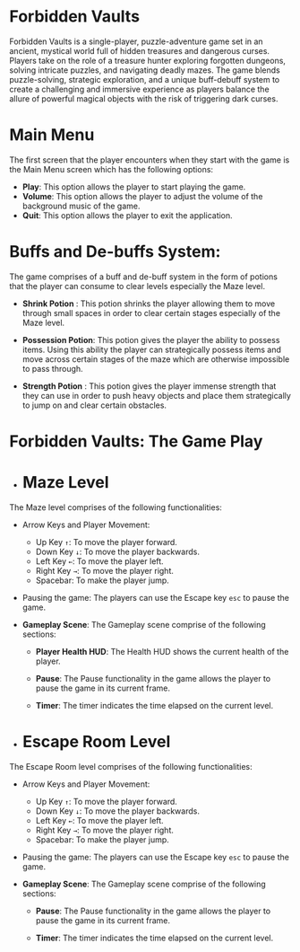 # Forbidden Vaults

Forbidden Vaults is a single-player, puzzle-adventure game set in an ancient, mystical world full of hidden treasures and dangerous curses. Players take on the role of a treasure hunter exploring forgotten dungeons, solving intricate puzzles, and navigating deadly mazes. The game blends puzzle-solving, strategic exploration, and a unique buff-debuff system to create a challenging and immersive experience as players balance the allure of powerful magical objects with the risk of triggering dark curses.

# Main Menu
The first screen that the player encounters when they start with the game is the Main Menu screen which has the following options:

+ **Play**: This option allows the player to start playing the game.
+ **Volume**: This option allows the player to adjust the volume of the background music of the game.
+ **Quit**: This option allows the player to exit the application. 

# Buffs and De-buffs System:
The game comprises of a buff and de-buff system in the form of potions that the player can consume to clear levels especially the Maze level.

+ **Shrink Potion** : This potion shrinks the player allowing them to move through small spaces in order to clear certain stages especially of the Maze level.

+ **Possession Potion**: This potion gives the player the ability to possess items. Using this ability the player can strategically possess items and move across certain stages of the maze which are otherwise impossible to pass through.

+ **Strength Potion** : This potion gives the player immense strength that they can use in order to push heavy objects and place them strategically to jump on and clear certain obstacles.

# Forbidden Vaults: The Game Play

+ # **Maze Level**

The Maze level comprises of the following functionalities:

- Arrow Keys and Player Movement:
    - Up Key `↑`: To move the player forward.
    - Down Key `↓`: To move the player backwards.
    - Left Key `←`: To move the player left.
    - Right Key `→`: To move the player right.
    - Spacebar: To make the player jump.

- Pausing the game: The players can use the Escape key `esc` to pause the game.

- **Gameplay Scene**: The Gameplay scene comprise of the following sections:

    - **Player Health HUD**: The Health HUD shows the current health of the player.

    - **Pause**: The Pause functionality in the game allows the player to pause the game in its current frame.

    - **Timer**: The timer indicates the time elapsed on the current level.

+ # **Escape Room Level**

The Escape Room level comprises of the following functionalities:

- Arrow Keys and Player Movement:
    - Up Key `↑`: To move the player forward.
    - Down Key `↓`: To move the player backwards.
    - Left Key `←`: To move the player left.
    - Right Key `→`: To move the player right.
    - Spacebar: To make the player jump.

- Pausing the game: The players can use the Escape key `esc` to pause the game.

- **Gameplay Scene**: The Gameplay scene comprise of the following sections:

    - **Pause**: The Pause functionality in the game allows the player to pause the game in its current frame.

    - **Timer**: The timer indicates the time elapsed on the current level.
